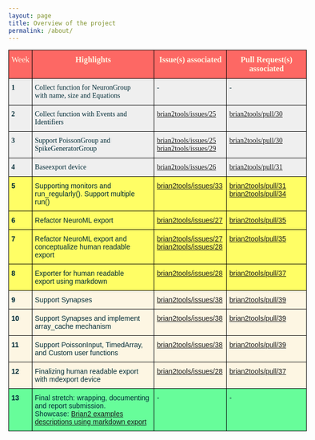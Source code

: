 ```yaml
---
layout: page
title: Overview of the project
permalink: /about/
---
```


<style type="text/css">
.tg  {border-collapse:collapse;border-color:#93a1a1;border-spacing:0;}
.tg td{background-color:#fdf6e3;border-color:#93a1a1;border-style:solid;border-width:1px;color:#002b36;
  font-family:Arial, sans-serif;font-size:14px;overflow:hidden;padding:10px 5px;word-break:normal;}
.tg th{background-color:#657b83;border-color:#93a1a1;border-style:solid;border-width:1px;color:#fdf6e3;
  font-family:Arial, sans-serif;font-size:14px;font-weight:normal;overflow:hidden;padding:10px 5px;word-break:normal;}
.tg .tg-tyfk{background-color:#67fd9a;border-color:#000000;text-align:left;vertical-align:top}
.tg .tg-egp3{background-color:#fffe65;border-color:#000000;text-align:left;vertical-align:top}
.tg .tg-h74n{background-color:#fd6864;border-color:#000000;font-family:"Times New Roman", Times, serif !important;;font-size:16px;
  text-align:center;vertical-align:top}
.tg .tg-m8qu{background-color:#fd6864;border-color:#000000;font-family:"Times New Roman", Times, serif !important;;font-size:16px;
  font-weight:bold;text-align:center;vertical-align:top}
.tg .tg-j5nb{background-color:#efefef;border-color:#000000;font-family:"Times New Roman", Times, serif !important;;font-weight:bold;
  text-align:left;vertical-align:top}
.tg .tg-4ako{background-color:#efefef;border-color:#000000;font-family:"Times New Roman", Times, serif !important;;text-align:left;
  vertical-align:top}
.tg .tg-djig{background-color:#fffe65;border-color:#000000;font-weight:bold;text-align:left;vertical-align:top}
.tg .tg-mcqj{border-color:#000000;font-weight:bold;text-align:left;vertical-align:top}
.tg .tg-73oq{border-color:#000000;text-align:left;vertical-align:top}
.tg .tg-y1rz{background-color:#67fd9a;border-color:#000000;font-weight:bold;text-align:left;vertical-align:top}
</style>
<table class="tg" style="undefined;table-layout: fixed; width: 597px">
<colgroup>
<col style="width: 47px">
<col style="width: 245px">
<col style="width: 145px">
<col style="width: 160px">
</colgroup>
<thead>
  <tr>
    <th class="tg-h74n">Week</th>
    <th class="tg-m8qu">Highlights</th>
    <th class="tg-m8qu">Issue(s) associated</th>
    <th class="tg-m8qu">Pull Request(s) associated</th>
  </tr>
</thead>
<tbody>
  <tr>
    <td class="tg-j5nb">1</td>
    <td class="tg-4ako">Collect function for NeuronGroup<br>with name, size and Equations</td>
    <td class="tg-4ako">             -</td>
    <td class="tg-4ako">                   -</td>
  </tr>
  <tr>
    <td class="tg-j5nb">2</td>
    <td class="tg-4ako">Collect function with Events and<br>Identifiers</td>
    <td class="tg-4ako"><a href="https://github.com/brian-team/brian2tools/issues/25" target="_blank" rel="noopener noreferrer">brian2tools/issues/25</a></td>
    <td class="tg-4ako"><a href="https://github.com/brian-team/brian2tools/pull/30" target="_blank" rel="noopener noreferrer">brian2tools/pull/30</a></td>
  </tr>
  <tr>
    <td class="tg-j5nb">3</td>
    <td class="tg-4ako">Support PoissonGroup and <br>SpikeGeneratorGroup</td>
    <td class="tg-4ako"><a href="https://github.com/brian-team/brian2tools/issues/25" target="_blank" rel="noopener noreferrer">brian2tools/issues/25</a><br><a href="https://github.com/brian-team/brian2tools/issues/29" target="_blank" rel="noopener noreferrer">brian2tools/issues/29</a></td>
    <td class="tg-4ako"><a href="https://github.com/brian-team/brian2tools/pull/30" target="_blank" rel="noopener noreferrer">brian2tools/pull/30</a></td>
  </tr>
  <tr>
    <td class="tg-j5nb">4</td>
    <td class="tg-4ako">Baseexport device</td>
    <td class="tg-4ako"><a href="https://github.com/brian-team/brian2tools/issues/26" target="_blank" rel="noopener noreferrer">brian2tools/issues/26</a></td>
    <td class="tg-4ako"><a href="https://github.com/brian-team/brian2tools/pull/31" target="_blank" rel="noopener noreferrer">brian2tools/pull/31</a></td>
  </tr>
  <tr>
    <td class="tg-djig">5</td>
    <td class="tg-egp3">Supporting monitors and<br>run_regularly(). Support multiple<br>run()</td>
    <td class="tg-egp3"><a href="https://github.com/brian-team/brian2tools/issues/33" target="_blank" rel="noopener noreferrer">brian2tools/issues/33</a></td>
    <td class="tg-egp3"><a href="https://github.com/brian-team/brian2tools/pull/31" target="_blank" rel="noopener noreferrer">brian2tools/pull/31</a><br><a href="https://github.com/brian-team/brian2tools/pull/34" target="_blank" rel="noopener noreferrer">brian2tools/pull/34</a><br></td>
  </tr>
  <tr>
    <td class="tg-djig">6</td>
    <td class="tg-egp3">Refactor NeuroML export</td>
    <td class="tg-egp3"><a href="https://github.com/brian-team/brian2tools/issues/27" target="_blank" rel="noopener noreferrer">brian2tools/issues/27</a></td>
    <td class="tg-egp3"><a href="https://github.com/brian-team/brian2tools/pull/35" target="_blank" rel="noopener noreferrer">brian2tools/pull/35</a></td>
  </tr>
  <tr>
    <td class="tg-djig">7</td>
    <td class="tg-egp3">Refactor NeuroML export and <br>conceptualize human readable<br>export</td>
    <td class="tg-egp3"><a href="https://github.com/brian-team/brian2tools/issues/27" target="_blank" rel="noopener noreferrer">brian2tools/issues/27</a><br><a href="https://github.com/brian-team/brian2tools/issues/28" target="_blank" rel="noopener noreferrer">brian2tools/issues/28</a></td>
    <td class="tg-egp3"><a href="https://github.com/brian-team/brian2tools/pull/35" target="_blank" rel="noopener noreferrer">brian2tools/pull/35</a></td>
  </tr>
  <tr>
    <td class="tg-djig">8</td>
    <td class="tg-egp3">Exporter for human readable<br>export using markdown</td>
    <td class="tg-egp3"><a href="https://github.com/brian-team/brian2tools/issues/28" target="_blank" rel="noopener noreferrer">brian2tools/issues/28</a></td>
    <td class="tg-egp3"><a href="https://github.com/brian-team/brian2tools/pull/37" target="_blank" rel="noopener noreferrer">brian2tools/pull/37</a></td>
  </tr>
  <tr>
    <td class="tg-mcqj">9</td>
    <td class="tg-73oq">Support Synapses</td>
    <td class="tg-73oq"><a href="https://github.com/brian-team/brian2tools/issues/38" target="_blank" rel="noopener noreferrer">brian2tools/issues/38</a></td>
    <td class="tg-73oq"><a href="https://github.com/brian-team/brian2tools/pull/39" target="_blank" rel="noopener noreferrer">brian2tools/pull/39</a></td>
  </tr>
  <tr>
    <td class="tg-mcqj">10</td>
    <td class="tg-73oq">Support Synapses and implement<br>array_cache mechanism</td>
    <td class="tg-73oq"><a href="https://github.com/brian-team/brian2tools/issues/38" target="_blank" rel="noopener noreferrer">brian2tools/issues/38</a></td>
    <td class="tg-73oq"><a href="https://github.com/brian-team/brian2tools/pull/39" target="_blank" rel="noopener noreferrer">brian2tools/pull/39</a></td>
  </tr>
  <tr>
    <td class="tg-mcqj">11</td>
    <td class="tg-73oq">Support PoissonInput, TimedArray, <br>and Custom user functions</td>
    <td class="tg-73oq"><a href="https://github.com/brian-team/brian2tools/issues/38" target="_blank" rel="noopener noreferrer">brian2tools/issues/38</a></td>
    <td class="tg-73oq"><a href="https://github.com/brian-team/brian2tools/pull/39" target="_blank" rel="noopener noreferrer">brian2tools/pull/39</a></td>
  </tr>
  <tr>
    <td class="tg-mcqj">12</td>
    <td class="tg-73oq">Finalizing human readable export<br>with mdexport device</td>
    <td class="tg-73oq"><a href="https://github.com/brian-team/brian2tools/issues/28" target="_blank" rel="noopener noreferrer">brian2tools/issues/28</a></td>
    <td class="tg-73oq"><a href="https://github.com/brian-team/brian2tools/pull/37/" target="_blank" rel="noopener noreferrer">brian2tools/pull/37</a></td>
  </tr>
  <tr>
    <td class="tg-y1rz">13</td>
    <td class="tg-tyfk">Final stretch: wrapping, documenting<br>and report submission.<br>Showcase: <a href="https://github.com/Vigneswaran-Chandrasekaran/Brian2-examples-markdown-descriptions" target="_blank" rel="noopener noreferrer">Brian2 examples descriptions using markdown export</a></td>
    <td class="tg-tyfk">              -<br></td>
    <td class="tg-tyfk">                 -<br></td>
  </tr>
</tbody>
</table>